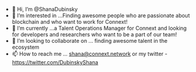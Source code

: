 - 👋 Hi, I’m @ShanaDubinsky
- 👀 I’m interested in ...Finding awesome people who are passionate about blockchain and who want to work for Connext!
- 🌱 I’m currently ...a Talent Operations Manager for Connext and looking for developers and researchers who want to be a part of our team!
- 💞️ I’m looking to collaborate on ... finding awesome talent in the ecosystem
- 📫 How to reach me ... shana@connext.network or my twitter - https://twitter.com/DubinskyShana

<!---
ShanaDubinsky/ShanaDubinsky is a ✨ special ✨ repository because its `README.md` (this file) appears on your GitHub profile.
You can click the Preview link to take a look at your changes.
--->
